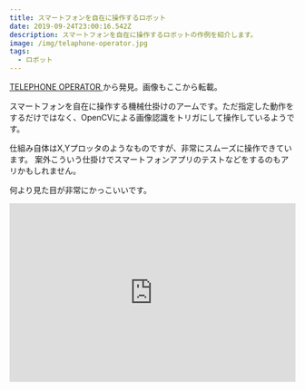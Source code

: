 ```yaml
---
title: スマートフォンを自在に操作するロボット
date: 2019-09-24T23:00:16.542Z
description: スマートフォンを自在に操作するロボットの作例を紹介します。
image: /img/telaphone-operator.jpg
tags:
  - ロボット
---
```

[TELEPHONE OPERATOR](http://davidneevel.com/2019/03/03/telephone-operator/)から発見。画像もここから転載。

スマートフォンを自在に操作する機械仕掛けのアームです。ただ指定した動作をするだけではなく、OpenCVによる画像認識をトリガにして操作しているようです。

仕組み自体はX,Yプロッタのようなものですが、非常にスムーズに操作できています。
案外こういう仕掛けでスマートフォンアプリのテストなどをするのもアリかもしれません。

何より見た目が非常にかっこいいです。

<iframe width="100%" height="315" src="https://www.youtube.com/embed/5F7RjuHsUJc" frameborder="0" allow="accelerometer; autoplay; encrypted-media; gyroscope; picture-in-picture" allowfullscreen></iframe>
